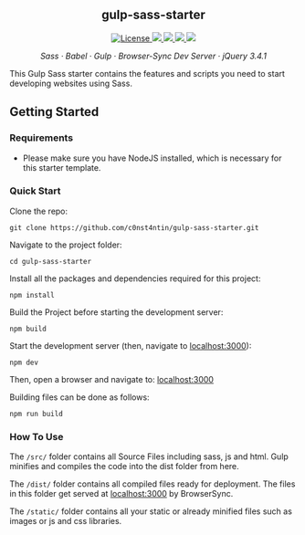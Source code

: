 <h2 align="center">gulp-sass-starter</h2>

<p align="center">
  <a href="https://github.com/c0nst4ntin/gulp-sass-starter/blob/master/LICENSE">
    <img alt="License" src="https://img.shields.io/github/license/c0nst4ntin/gulp-sass-starter.svg?color=success">
  </a>
  <a href="https://github.com/c0nst4ntin/gulp-sass-starter/">
    <img src="https://img.shields.io/github/package-json/v/c0nst4ntin/gulp-sass-starter?color=success">
  </a>
  <a href="https://jquery.com">
    <img src="https://img.shields.io/badge/jquery-v3.4.1-success.svg">
  <a href="https://gulpjs.com/">
    <img src="https://img.shields.io/github/package-json/dependency-version/c0nst4ntin/gulp-sass-starter/dev/gulp?color=success">
  </a> 
  <a href="https://www.browsersync.io/">
    <img src="https://img.shields.io/github/package-json/dependency-version/c0nst4ntin/gulp-sass-starter/dev/browser-sync?color=success">
  </a>
</p>

<p align="center">
  <em>
    Sass
  · Babel
  · Gulp
  · Browser-Sync Dev Server
  · jQuery 3.4.1
  </em>
</p>

This Gulp Sass starter contains the features and scripts you need
to start developing websites using Sass.


## Getting Started

### Requirements
* Please make sure you have NodeJS installed, which is necessary for this starter template.

### Quick Start
Clone the repo:

    git clone https://github.com/c0nst4ntin/gulp-sass-starter.git
    
Navigate to the project folder:

    cd gulp-sass-starter

Install all the packages and dependencies required for this project:

    npm install

Build the Project before starting the development server:

    npm build

Start the development server (then, navigate to [localhost:3000](http://localhost:3000/)):

    npm dev
 
Then, open a browser and navigate to: [localhost:3000](http://localhost:3000/)
    
Building files can be done as follows:

    npm run build

### How To Use
  The `/src/` folder contains all Source Files including sass, js and html. Gulp minifies and compiles the code into the dist folder from here.
  
  The `/dist/` folder contains all compiled files ready for deployment. The files in this folder get served at [localhost:3000](http://localhost:3000/) by BrowserSync.
  
   The `/static/` folder contains all your static or already minified files such as images or js and css libraries.
